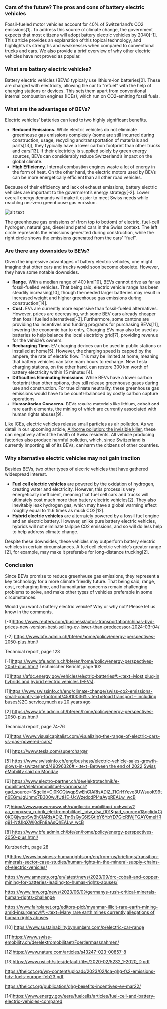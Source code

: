 ### Cars of the future? The pros and cons of battery electric vehicles

Fossil-fueled motor vehicles account for 40% of Switzerland’s CO2 emissions[1]. To address this source of climate change, the government expects that most citizens will adopt battery electric vehicles by 2040[-1]. This article provides an explanation of this topical technology, and highlights its strengths and weaknesses when compared to conventional trucks and cars. We also provide a brief overview of why other electric vehicles have not proved as popular.

### What are battery electric vehicles?

Battery electric vehicles (BEVs) typically use lithium-ion batteries[0]. These are charged with electricity, allowing the car to “refuel” with the help of charging stations or devices. This sets them apart from conventional internal combustion engines (ICEs), which run on CO2-emitting fossil fuels. 

### What are the advantages of BEVs?

Electric vehicles’ batteries can lead to two highly significant benefits.

- **Reduced Emissions.** While electric vehicles do not eliminate greenhouse gas emissions completely (some are still incurred during construction, usage, recycling and transportation of materials and parts[13]), they typically have a lower carbon footprint than other trucks and cars[13]. If their electricity is supplied solely by green energy sources, BEVs can considerably reduce Switzerland’s impact on the global climate.
- **High Efficiency.** Internal combustion engines waste a lot of energy in the form of heat. On the other hand, the electric motors used by BEVs can be more energetically efficient than all other road vehicles.

Because of their efficiency and lack of exhaust emissions, battery electric vehicles are important to the government’s energy strategy[-2]. Lower overall energy demands will make it easier to meet Swiss needs while reaching net-zero greenhouse gas emission.

![alt text](<../Images/03_/Cars comparison ghg emissions.jpeg>)

The greenhouse gas emissions of (from top to bottom) of electric, fuel-cell hydrogen, natural gas, diesel and petrol cars in the Swiss context. The left circle represents the emissions generated during construction, while the right circle shows the emissions generated from the cars’ “fuel”.

### Are there any downsides to BEVs?

Given the impressive advantages of battery electric vehicles, one might imagine that other cars and trucks would soon become obsolete. However, they have some notable downsides.

- **Range.** With a median range of 400 km[10], BEVs cannot drive as far as fossil-fuelled vehicles. That being said, electric vehicle range has been steadily increasing[10], though the needed larger batteries may result in increased weight and higher greenhouse gas emissions during construction[14].
- **Cost.** EVs are currently more expensive than fossil-fueled alternatives. However, prices are decreasing, with some BEV cars already cheaper than fossil fuelled alternatives[-3]. Furthermore, some cantons are providing tax incentives and funding programs for purchasing BEVs[11], lowering the economic bar to entry. Charging EVs may also be used as batteries to help balance the local electricity grid[7], providing revenue for the vehicle’s owners.
- **Recharging Time.** EV charging devices can be used in public stations or installed at home[5]. However, the charging speed is capped by the ampere, the rate of electric flow. This may be limited at home, meaning that battery vehicles can take many hours to recharge. New Tesla charging stations, on the other hand, can restore 300 km worth of battery electricity within 15 minutes [4].
- **Difficulties Eliminating Emissions.** While BEVs have a lower carbon footprint than other options, they still release greenhouse gases during use and construction. For true climate neutrality, these greenhouse gas emissions would have to be counterbalanced by costly carbon capture operations.
- **Humanitarian Concerns.** BEVs require materials like lithium, cobalt and rare earth elements, the mining of which are currently associated with human rights abuses[9].

Like ICEs, electric vehicles release small particles as air pollution. As we detail in our upcoming article, [Airborne pollution: the invisible killer](https://www.notion.so/Airborne-pollution-the-invisible-killer-17b87aeeda224501a6fe3545a9c25f18?pvs=21), these can negatively affect the health of Swiss residents. All vehicle producing factories also produce harmful pollution, which, since Switzerland is currently importing all of its BEVs, can harm the citizens of other countries.

### Why alternative electric vehicles may not gain traction

Besides BEVs, two other types of electric vehicles that have gathered widespread interest.

- **Fuel cell electric vehicles** are powered by the oxidation of hydrogen, creating water and electricity. However, this process is very energetically inefficient, meaning that fuel cell cars and trucks will ultimately cost much more than battery electric vehicles[2]. They also inevitably leak hydrogen gas, which may have a global warming effect roughly equal to 11.6 times as much CO2[12].
- **Hybrid electric vehicles** are alternately powered by a fossil fuel engine and an electric battery. However, unlike pure battery electric vehicles, hybrids will not eliminate tailpipe CO2 emissions, and so will do less help to help address climate change.

Despite these downsides, these vehicles may outperform battery electric vehicles in certain circumstances. A fuel cell electric vehicle’s greater range [2], for example, may make it preferable for long-distance trucking[2].

### Conclusion

Since BEVs promise to reduce greenhouse gas emissions, they represent a key technology for a more climate friendly future. That being said, range, cost, recharging time, and humanitarian concerns remain challenging problems to solve, and make other types of vehicles preferable in some circumstances.

Would you want a battery electric vehicle? Why or why not? Please let us know in the comments.

[-3]https://www.reuters.com/business/autos-transportation/chinas-byd-prices-new-version-best-selling-ev-lower-than-predecessor-2024-03-04/

[-2] https://www.bfe.admin.ch/bfe/en/home/policy/energy-perspectives-2050-plus.html/

Technical report, page 123

[-1]https://www.bfe.admin.ch/bfe/en/home/policy/energy-perspectives-2050-plus.html/ Technischer Bericht, page 102

[0][https://afdc.energy.gov/vehicles/electric-batteries#:~:text=Most plug-in hybrids and,hybrid electric vehicles (HEVs)](https://afdc.energy.gov/vehicles/electric-batteries#:~:text=Most%20plug%2Din%20hybrids%20and,hybrid%20electric%20vehicles%20(HEVs)).

[1][https://www.swissinfo.ch/eng/climate-change/swiss-co2-emissions-small-country-big-footprint/45810036#:~:text=Road transport – including buses%2C service,much as 20 years ago](https://www.swissinfo.ch/eng/climate-change/swiss-co2-emissions-small-country-big-footprint/45810036#:~:text=Road%20transport%20%E2%80%93%20including%20buses%2C%20service,much%20as%2020%20years%20ago)

[2] https://www.bfe.admin.ch/bfe/en/home/policy/energy-perspectives-2050-plus.html/

Technical report, page 74-76

[3]https://www.visualcapitalist.com/visualizing-the-range-of-electric-cars-vs-gas-powered-cars/

[4] https://www.tesla.com/supercharger

[5] [https://www.swissinfo.ch/eng/business/electric-vehicle-sales-growth-slows-in-switzerland/49096326#:~:text=Between the end of 2022,Swiss eMobility said on Monday](https://www.swissinfo.ch/eng/business/electric-vehicle-sales-growth-slows-in-switzerland/49096326#:~:text=Between%20the%20end%20of%202022,Swiss%20eMobility%20said%20on%20Monday)

[6] https://www.electro-partner.ch/de/elektrotechnik/e-mobilitaet/elektromobilitaet-vormarsch?gad_source=1&gclid=Cj0KCQjwqpSwBhClARIsADlZ_TlCrHYeve3UWsuoK99tn6EGmJgUhmc7B300wJfUtHE-UcWzedodPl4aAvpREALw_wcB

[7]https://www.powernewz.ch/rubriken/e-mobilitaet-schweiz/?aa_cmp=sea_rubrik_elektromobilitaet_adw_dsa_001&gad_source=1&gclid=Cj0KCQjwqpSwBhClARIsADlZ_Tm6sQyG6iSGtIbY6YpYD7GlcRIWjTGAY0meHRq91-NtUlqXWj0dFn8aAsQhEALw_wcB

[8] https://www.bfe.admin.ch/bfe/en/home/policy/energy-perspectives-2050-plus.html/

Kurzbericht, page 28

[9]https://www.business-humanrights.org/en/from-us/briefings/transition-minerals-sector-case-studies/human-rights-in-the-mineral-supply-chains-of-electric-vehicles/

https://www.amnesty.org/en/latest/news/2023/09/drc-cobalt-and-copper-mining-for-batteries-leading-to-human-rights-abuses/

https://www.hrw.org/news/2023/06/09/germanys-rush-critical-minerals-human-rights-challenge

[https://www.fairplanet.org/editors-pick/myanmar-illicit-rare-earth-mining-amid-insurgency/#:~:text=Many rare earth mines currently,allegations of human rights abuses](https://www.fairplanet.org/editors-pick/myanmar-illicit-rare-earth-mining-amid-insurgency/#:~:text=Many%20rare%20earth%20mines%20currently,allegations%20of%20human%20rights%20abuses).

[10] https://www.sustainabilitybynumbers.com/p/electric-car-range

[11]https://www.swiss-emobility.ch/de/elektromobilitaet/Foerdermassnahmen/

[12]https://www.nature.com/articles/s43247-023-00857-8

[13]https://www.psi.ch/sites/default/files/2020-02/5232_1-2020_D.pdf

https://theicct.org/wp-content/uploads/2023/02/lca-ghg-fs2-emissions-hdv-fuels-europe-feb23.pdf

https://theicct.org/publication/ghg-benefits-incentives-ev-mar22/

[14]https://www.energy.gov/eere/fuelcells/articles/fuel-cell-and-battery-electric-vehicles-compared